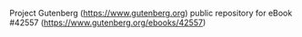 Project Gutenberg (https://www.gutenberg.org) public repository for eBook #42557 (https://www.gutenberg.org/ebooks/42557)
